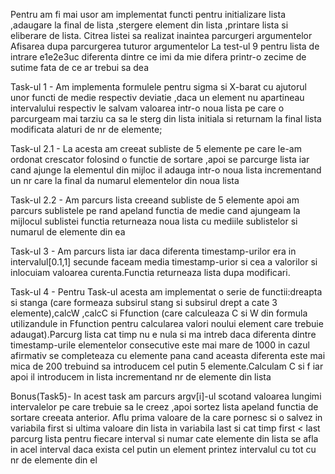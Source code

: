 

Pentru am fi mai usor am implementat functi pentru initializare lista ,adaugare la final de lista ,stergere element din lista ,printare lista si eliberare de lista.
Citrea listei sa realizat inaintea parcurgeri argumentelor 
Afisarea dupa parcurgerea tuturor argumentelor 
La test-ul 9 pentru lista de intrare e1e2e3uc diferenta dintre ce imi da mie difera printr-o zecime de sutime fata de ce ar trebui sa dea 

Task-ul 1 - Am implementa formulele pentru sigma si X-barat cu ajutorul unor functi de medie
			  respectiv deviatie ,daca un element nu apartineau 
			  intervalului respectiv le salvam valoarea intr-o noua lista pe care o parcurgeam mai tarziu ca sa le sterg din lista initiala si returnam la final lista modificata 
			  alaturi de nr de elemente;

Task-ul 2.1 - La acesta am creeat subliste de 5 elemente pe care le-am ordonat crescator folosind
			   o functie de sortare ,apoi se parcurge lista iar cand ajunge la elementul din mijloc il adauga intr-o noua lista incrementand un nr care la final da numarul elementelor din noua lista

Task-ul 2.2 - Am parcurs lista creeand subliste de 5 elemente apoi am parcurs sublistele pe rand 
			   apeland functia de medie cand ajungeam la mijlocul sublistei functia returneaza noua lista cu mediile sublistelor si numarul de elemente din ea

Task-ul 3 - Am parcurs lista iar daca diferenta timestamp-urilor era in intervalul[0.1,1] 
			   secunde faceam media timestamp-urior si cea a valorilor si inlocuiam valoarea curenta.Functia returneaza lista dupa modificari.

Task-ul 4 - Pentru Task-ul acesta am implementat o serie de functii:dreapta si stanga (care 
			   formeaza subsirul stang si subsirul drept a cate 3 elemente),calcW ,calcC si Ffunction (care calculeaza C si W din formula utilizandule in Ffunction pentru calcularea valori noului element care trebuie adaugat).Parcurg lista cat timp nu e nula si ma intreb daca diferenta dintre timestamp-urile elementelor consecutive este mai mare de 1000 in cazul afirmativ se completeaza cu elemente pana cand aceasta diferenta este mai mica de 200 trebuind sa introducem cel putin 5 elemente.Calculam C si f iar apoi il introducem in lista incrementand nr de elemente din lista 

Bonus(Task5)- In acest task am parcurs argv[i]-ul scotand valoarea lungimi intervalelor pe care 
			   trebuie sa le creez ,apoi sortez lista apeland functia de sortare creeata anterior.
			   Aflu prima valoare de la care pornesc si o salvez in variabila first si ultima valoare din lista in variabila last si cat timp first < last parcurg lista pentru fiecare interval si numar cate elemente din lista se afla in acel interval daca exista cel putin un element printez intervalul cu tot cu nr de elemente din el  
